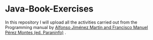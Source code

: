 # Java-Book-Exercises
In this repository I will upload all the activities carried out from the Programming manual by [Alfonso Jiménez Martín and Francisco Manuel Pérez Montes (ed. Paraninfo)](https://www.paraninfo.es/catalogo/9788428342865/programacion--edicion-2021-) .
